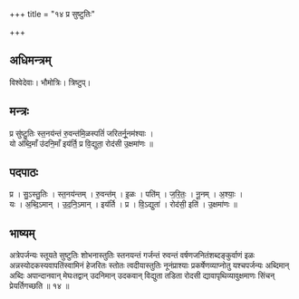 +++
title = "१४ प्र सुष्टुतिः"

+++
## अधिमन्त्रम्
विश्वेदेवाः। भौमोत्रिः। त्रिष्टुप्।

## मन्त्रः
प्र सु॑ष्टु॒तिः स्त॒नय॑न्तं रु॒वन्त॑मि॒ळस्पतिं॑ जरितर्नू॒नम॑श्याः ।  
यो अ॑ब्दि॒माँ उ॑दनि॒माँ इय॑र्ति॒ प्र वि॒द्युता॒ रोद॑सी उ॒क्षमा॑णः ॥

## पदपाठः
प्र । सु॒ऽस्तु॒तिः । स्त॒नय॑न्तम् । रु॒वन्त॑म् । इ॒ळः । पति॑म् । ज॒रि॒तः॒ । नू॒नम् । अ॒श्याः॒ ।  
यः । अ॒ब्दि॒ऽमान् । उ॒द॒नि॒ऽमान् । इय॑र्ति । प्र । वि॒ऽद्युता॑ । रोद॑सी॒ इति॑ । उ॒क्षमा॑णः ॥

## भाष्यम्
अत्रेपर्जन्यः स्तूयते सुष्टुतिः शोभनास्तुतिः स्तनयन्तं गर्जन्तं रुवन्तं वर्षणजनितंशब्दङ्कुर्वाणं इळः अन्नस्योदकस्यवापतिंस्वामिनं हेजरितः स्तोतः त्वदीयास्तुतिः नूनंप्राश्याः प्रकर्षेणव्याप्नोतु यश्चपर्जन्यः अब्दिमान् अब्दिः अपान्दानवान् मेघःतद्वान् उदनिमान् उदकवान् विद्युता तडिता रोदसी द्यावापृथिव्यावुक्षमाणः सिंचन् प्रेयर्तिगच्छति ॥ १४ ॥
